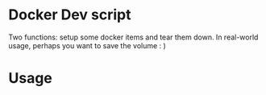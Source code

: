 # Docker Dev script

Two functions: setup some docker items and tear them down. In real-world usage, perhaps you want to save the volume : )

# Usage

